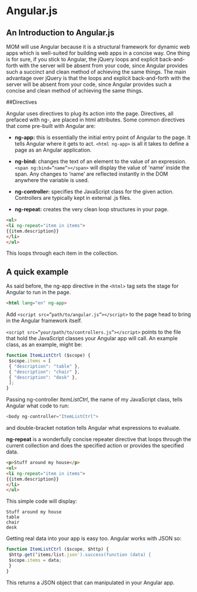 Angular.js
======================
## An Introduction to Angular.js
MOM will use Angular because it is a structural framework for dynamic web apps which is  well-suited for building 
web apps in a concise way. One thing is for sure, if you stick to Angular, the jQuery loops and explicit back-and-forth with the server will be absent from your code, since Angular provides such a succinct and clean method of achieving the same things. The main advantage over jQuery is that the loops and explicit back-and-forth with the server will be absent from your code, since Angular provides such a concise and clean method of achieving the same things.

##Directives

Angular uses directives to plug its action into the page. Directives, all prefaced with ng-, are placed in html attributes. Some common directives that come pre-built with Angular are:

- **ng-app:** this is essentially the initial entry point of Angular to the page. 
It tells Angular where it gets to act. `<html ng-app>` is all it takes to define a page as 
an Angular application.

- **ng-bind:** changes the text of an element to the value of an expression.
`<span ng:bind=”name”></span>` will display the value of 'name’ inside the span. Any changes to 
‘name’ are reflected instantly in the DOM anywhere the variable is used.

- **ng-controller:** specifies the JavaScript class for the given action. 
Controllers are typically kept in external .js files.

- **ng-repeat:** creates the very clean loop structures in your page.
```html
<ul>
<li ng-repeat="item in items">
{{item.description}}
</li>
</ul>
```
This loops through each item in the collection.

## A quick example

As said before, the ng-app directive in the `<html>` tag sets the stage for Angular to run in the page.
```html
<html lang="en" ng-app>
```

Add `<script src=”path/to/angular.js”></script>` to the page head to bring in the Angular framework itself.

`<script src=”your/path/to/controllers.js”></script>` points to the file that hold the JavaScript classes your Angular app will call. An example class, as an example, might be:
```javascript
function ItemListCtrl ($scope) {
 $scope.items = [
 { "description": "table" },
 { "description": "chair" },
 { "description": "desk" },
 ];
}
```
Passing ng-controller *ItemListCtrl*, the name of my JavaScript class, tells Angular what code to run:
```javascript
<body ng-controller="ItemListCtrl">
```

and double-bracket notation tells Angular what expressions to evaluate.

**ng-repeat** is a wonderfully concise repeater directive that loops through the current collection and does the specified action or provides the specified data.

```html
<p>Stuff around my house</p>
<ul>
<li ng-repeat="item in items">
{{item.description}}
</li>
</ul>
```
This simple code will display:

```
Stuff around my house
table
chair
desk
```

Getting real data into your app is easy too. Angular works with JSON so:

```javascript
function ItemListCtrl ($scope, $http) {
 $http.get(‘items/list.json').success(function (data) {
 $scope.items = data;
 }
}
```

This returns a JSON object that can manipulated in your Angular app.
